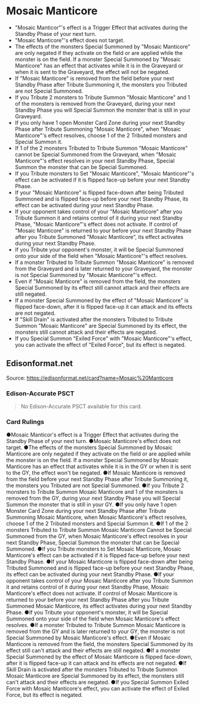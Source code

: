 # Mosaic Manticore

*   "Mosaic Manticor"'s effect is a Trigger Effect that activates during the Standby Phase of your next turn.
*   "Mosaic Manticore"'s effect does not target.
*   The effects of the monsters Special Summoned by "Mosaic Manticore" are only negated if they activate on the field or are applied while the monster is on the field. If a monster Special Summoned by "Mosaic Manticore" has an effect that activates while it is in the Graveyard or when it is sent to the Graveyard, the effect will not be negated.
*   If "Mosaic Manticore" is removed from the field before your next Standby Phase after Tribute Summoning it, the monsters you Tributed are not Special Summoned.
*   If you Tribute 2 monsters to Tribute Summon "Mosaic Manticore" and 1 of the monsters is removed from the Graveyard, during your next Standby Phase you will Special Summon the monster that is still in your Graveyard.
*   If you only have 1 open Monster Card Zone during your next Standby Phase after Tribute Summoning "Mosaic Manticore", when "Mosaic Manticore"'s effect resolves, choose 1 of the 2 Tributed monsters and Special Summon it.
*   If 1 of the 2 monsters Tributed to Tribute Summon "Mosaic Manticore" cannot be Special Summoned from the Graveyard, when "Mosaic Manticore"'s effect resolves in your next Standby Phase, Special Summon the monster that can be Special Summoned.
*   If you Tribute monsters to Set "Mosaic Manticore", "Mosaic Manticore"'s effect can be activated if it is flipped face-up before your next Standby Phase.
*   If your "Mosaic Manticore" is flipped face-down after being Tributed Summoned and is flipped face-up before your next Standby Phase, its effect can be activated during your next Standby Phase.
*   If your opponent takes control of your "Mosaic Manticore" after you Tribute Summon it and retains control of it during your next Standby Phase, "Mosaic Manticore"'s effect does not activate. If control of "Mosaic Manticore" is returned to your before your next Standby Phase after you Tribute Summoned "Mosaic Manticore", its effect activates during your next Standby Phase.
*   If you Tribute your opponent's monster, it will be Special Summoned onto your side of the field when "Mosaic Manticore"'s effect resolves.
*   If a monster Tributed to Tribute Summon "Mosaic Manticore" is removed from the Graveyard and is later returned to your Graveyard, the monster is not Special Summoned by "Mosaic Manticore"'s effect.
*   Even if "Mosaic Manticore" is removed from the field, the monsters Special Summoned by its effect still cannot attack and their effects are still negated.
*   If a monster Special Summoned by the effect of "Mosaic Manticore" is flipped face-down, after it is flipped face-up it can attack and its effects are not negated.
*   If "Skill Drain" is activated after the monsters Tributed to Tribute Summon "Mosaic Manticore" are Special Summoned by its effect, the monsters still cannot attack and their effects are negated.
*   If you Special Summon "Exiled Force" with "Mosaic Manticore"'s effect, you can activate the effect of "Exiled Force", but its effect is negated.

## Edisonformat.net

Source: https://edisonformat.net/card?name=Mosaic%20Manticore

### Edison-Accurate PSCT

> No Edison-Accurate PSCT available for this card.

### Card Rulings

●Mosaic Manticor's effect is a Trigger Effect that activates during the Standby Phase of your next turn.
●Mosaic Manticore's effect does not target.
●The effects of the monsters Special Summoned by Mosaic Manticore are only negated if they activate on the field or are applied while the monster is on the field. If a monster Special Summoned by Mosaic Manticore has an effect that activates while it is in the GY or when it is sent to the GY, the effect won't be negated.
●If Mosaic Manticore is removed from the field before your next Standby Phase after Tribute Summoning it, the monsters you Tributed are not Special Summoned.
●If you Tribute 2 monsters to Tribute Summon Mosaic Manticore and 1 of the monsters is removed from the GY, during your next Standby Phase you will Special Summon the monster that is still in your GY.
●If you only have 1 open Monster Card Zone during your next Standby Phase after Tribute Summoning Mosaic Manticore, when Mosaic Manticore's effect resolves, choose 1 of the 2 Tributed monsters and Special Summon it.
●If 1 of the 2 monsters Tributed to Tribute Summon Mosaic Manticore Cannot be Special Summoned from the GY, when Mosaic Manticore's effect resolves in your next Standby Phase, Special Summon the monster that can be Special Summoned.
●If you Tribute monsters to Set Mosaic Manticore, Mosaic Manticore's effect can be activated if it is flipped face-up before your next Standby Phase.
●If your Mosaic Manticore is flipped face-down after being Tributed Summoned and is flipped face-up before your next Standby Phase, its effect can be activated during your next Standby Phase.
●If your opponent takes control of your Mosaic Manticore after you Tribute Summon it and retains control of it during your next Standby Phase, Mosaic Manticore's effect does not activate. If control of Mosaic Manticore is returned to your before your next Standby Phase after you Tribute Summoned Mosaic Manticore, its effect activates during your next Standby Phase.
●If you Tribute your opponent's monster, it will be Special Summoned onto your side of the field when Mosaic Manticore's effect resolves.
●If a monster Tributed to Tribute Summon Mosaic Manticore is removed from the GY and is later returned to your GY, the monster is not Special Summoned by Mosaic Manticore's effect.
●Even if Mosaic Manticore is removed from the field, the monsters Special Summoned by its effect still can't attack and their effects are still negated.
●If a monster Special Summoned by the effect of Mosaic Manticore is flipped face-down, after it is flipped face-up it can attack and its effects are not negated.
●If Skill Drain is activated after the monsters Tributed to Tribute Summon Mosaic Manticore are Special Summoned by its effect, the monsters still can't attack and their effects are negated.
●If you Special Summon Exiled Force with Mosaic Manticore's effect, you can activate the effect of Exiled Force, but its effect is negated.
            